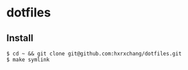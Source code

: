 # dotfiles

## Install

```
$ cd ~ && git clone git@github.com:hxrxchang/dotfiles.git
$ make symlink
```

